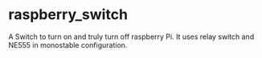 # raspberry_switch
A Switch to turn on and truly turn off raspberry Pi. It uses relay switch and NE555 in monostable configuration.
